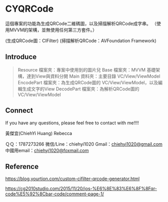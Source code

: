 # CYQRCode
這個專案的功能為生成QRCode二維碼圖，以及掃描解析QRCode成字串。
（使用MVVM的架構，並無使用任何第三方套件。）

(生成QRCode圖：CIFilter)
(掃描解析QRCode：AVFoundation Framework)

## Introduce ##
> Resource 檔案夾：專案中使用到的圖片兒
> Base 檔案夾：MVVM 基礎架構，達到View與資料分開
> Main 資料夾：主要目錄 VC/View/ViewModel
> EncodePart 檔案夾：為生成QRCode圖的 VC/View/ViewModel，以及編輯生成文字的View
> DecodePart 檔案夾：為解析QRCode圖的 VC/View/ViewModel



## Connect ##
If you have any questions, please feel free to contact with me!!!!

黃傑宜(ChiehYi Huang) Rebecca

ＱＱ：1787273266
微信/Line：chiehyi1020
Gmail：chiehyi1020@gmail.com
中國用email：chiehyi1020@foxmail.com


## Reference ##
<!--使用CIFilter生成二维码并自定义-->
https://blog.yourtion.com/custom-cifilter-qrcode-generator.html

<!--[iOS] 掃描QR Code和Bar Code-->
https://cg2010studio.com/2015/11/20/ios-%E6%8E%83%E6%8F%8Fqr-code%E5%92%8Cbar-code/comment-page-1/